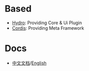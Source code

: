 
# Based

- [Hydro](https://github.com/hydro-dev/Hydro): Providing Core & Ui Plugin
- [Cordis](https://github.com/cordiverse/cordis): Providing Meta Framework 

# Docs
- [中文文档](https://docs.ejunz.com/zh)/[English](https://docs.ejunz.com/en)
